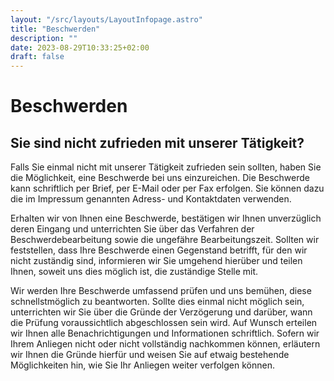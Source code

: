 ```yaml
---
layout: "/src/layouts/LayoutInfopage.astro"
title: "Beschwerden"
description: ""
date: 2023-08-29T10:33:25+02:00
draft: false
---
```

# Beschwerden

## Sie sind nicht zufrieden mit unserer Tätigkeit?

Falls Sie einmal nicht mit unserer Tätigkeit zufrieden sein sollten, haben Sie die Möglichkeit, eine Beschwerde
bei uns einzureichen. Die Beschwerde kann schriftlich per Brief, per E-Mail oder per Fax erfolgen. Sie können
dazu die im Impressum genannten Adress- und Kontaktdaten verwenden.

Erhalten wir von Ihnen eine Beschwerde, bestätigen wir Ihnen unverzüglich deren Eingang und unterrichten Sie
über das Verfahren der Beschwerdebearbeitung sowie die ungefähre Bearbeitungszeit. Sollten wir feststellen, dass
Ihre Beschwerde einen Gegenstand betrifft, für den wir nicht zuständig sind, informieren wir Sie umgehend hierüber
und teilen Ihnen, soweit uns dies möglich ist, die zuständige Stelle mit.

Wir werden Ihre Beschwerde umfassend prüfen und uns bemühen, diese schnellstmöglich zu beantworten. Sollte dies
einmal nicht möglich sein, unterrichten wir Sie über die Gründe der Verzögerung und darüber, wann die Prüfung
voraussichtlich abgeschlossen sein wird. Auf Wunsch erteilen wir Ihnen alle Benachrichtigungen und Informationen
schriftlich. Sofern wir Ihrem Anliegen nicht oder nicht vollständig nachkommen können, erläutern wir Ihnen die
Gründe hierfür und weisen Sie auf etwaig bestehende Möglichkeiten hin, wie Sie Ihr Anliegen weiter verfolgen können.